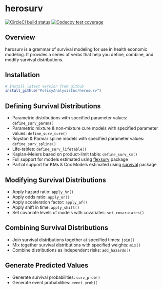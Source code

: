 # herosurv
  
<!-- badges: start -->
[![CircleCI build status](https://circleci.com/gh/PolicyAnalysisInc/herosurv.svg?style=svg)](https://circleci.com/gh/PolicyAnalysisInc/herosurv)
[![Codecov test coverage](https://codecov.io/gh/PolicyAnalysisInc/herosurv/branch/master/graph/badge.svg)](https://codecov.io/gh/PolicyAnalysisInc/herosurv?branch=master)
<!-- badges: end -->

## Overview

herosurv is a grammar of survival modeling for use in health economic modeling. It provides a series of verbs that help you define, combine, and modify survival distributions.

## Installation

``` r
# Install latest version from github
install_github("PolicyAnalysisInc/herosurv")
```

## Defining Survival Distributions

- Parametric distributions with specified parameter values: `define_surv_param()`
- Parametric mixture & non-mixture cure models with specified parameter values: `define_surv_cure()`
- Royston & Parmar spline models with specified parameter values: `define_surv_spline()`
- Life-tables: `define_surv_lifetable()`
- Kaplan-Meiers based on product-limit table: `define_surv_km()`
- Full support for models estimated using [flexsurv](https://cran.r-project.org/web/packages/flexsurv/index.html) package
- Partial support for KMs & Cox Models estimated using [survival](https://cran.r-project.org/web/packages/survival/index.html) package

## Modifying Survival Distributions

- Apply hazard ratio: `apply_hr()`
- Apply odds ratio: `apply_or()`
- Apply acceleration factor: `apply_af()`
- Apply shift in time: `apply_shift()`
- Set covariate levels of models with covariates: `set_covaraiates()`

## Combining Survival Distributions

- Join survival distributions together at specified times: `join()`
- Mix together survival distributions with specified weights: `mix()`
- Combine distributions as independent risks: `add_hazards()`

## Generate Predicted Values

- Generate survival probabilities: `surv_prob()`
- Generate event probabilities: `event_prob()`